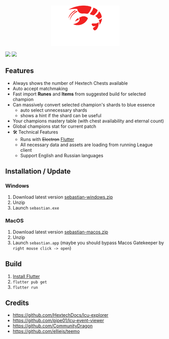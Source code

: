 <p align="center">
  <img src="docs/logo.png" height="128">
</p>

[![](https://img.shields.io/github/v/release/orteney/champmastery?label=VERSION&style=for-the-badge)](https://github.com/orteney/champmastery/releases/latest)
[![](https://img.shields.io/github/downloads/orteney/champmastery/total?style=for-the-badge)](https://github.com/orteney/champmastery/releases)

## Features

- Always shows the number of Hextech Chests available
- Auto accept matchmaking
- Fast import **Runes** and **Items** from suggested build for selected champion
- Can massively convert selected champion's shards to blue essence
  - auto select unnecessary shards
  - shows a hint if the shard can be useful
- Your champions mastery table (with chest availability and eternal count)
- Global champions stat for current patch
- 🛠️ Technical Features
  - Runs with ~~Electron~~ [Flutter](https://flutter.dev/)
  - All necessary data and assets are loading from running League client
  - Support English and Russian languages


## Installation / Update

### Windows
1. Download latest version [sebastian-windows.zip](https://github.com/orteney/sebastian/releases/latest)
1. Unzip
1. Launch `sebastian.exe`

### MacOS
1. Download latest version [sebastian-macos.zip](https://github.com/orteney/sebastian/releases/latest)
1. Unzip
1. Launch `sebastian.app` (maybe you should bypass Macos Gatekeeper by `right mouse click -> open`)

## Build
1. [Install Flutter](https://docs.flutter.dev/get-started/install)
1. `flutter pub get`
1. `flutter run`

## Credits
- https://github.com/HextechDocs/lcu-explorer
- https://github.com/pipe01/lcu-event-viewer
- https://github.com/CommunityDragon
- https://github.com/elliejs/teemo
